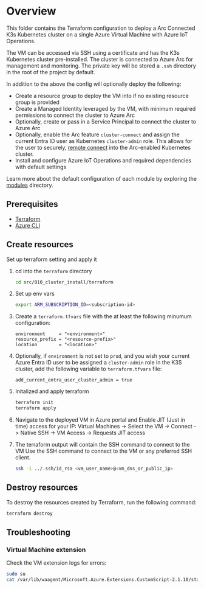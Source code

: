 # Overview

This folder contains the Terraform configuration to deploy a Arc Connected K3s Kubernetes cluster on a single Azure Virtual Machine with Azure IoT Operations.

The VM can be accessed via SSH using a certificate and has the K3s Kubernetes cluster pre-installed. The cluster is connected to Azure Arc for management and monitoring. The private key will be stored a `.ssh` directory in the root of the project by default.

In addition to the above the config will optionally deploy the following:

- Create a resource group to deploy the VM into if no existing resource group is provided
- Create a Managed Identity leveraged by the VM, with minimum required permissions to connect the cluster to Azure Arc
- Optionally, create or pass in a Service Principal to connect the cluster to Azure Arc
- Optionally, enable the Arc feature `cluster-connect` and assign the current Entra ID user as Kubernetes `cluster-admin` role. This allows for the user to securely, [remote connect](https://learn.microsoft.com/azure/azure-arc/kubernetes/cluster-connect?tabs=azure-cli%2Cagent-version) into the Arc-enabled Kubernetes cluster.
- Install and configure Azure IoT Operations and required dependencies with default settings

Learn more about the default configuration of each module by exploring the [modules](./modules/) directory.

## Prerequisites

- [Terraform](https://developer.hashicorp.com/terraform/install)
- [Azure CLI](https://docs.microsoft.com/en-us/cli/azure/install-azure-cli)

## Create resources

Set up terraform setting and apply it

1. cd into the `terraform` directory

    ```sh
    cd src/010_cluster_install/terraform
    ```

2. Set up env vars

    ```sh
    export ARM_SUBSCRIPTION_ID=<subscription-id>
    ```

3. Create a `terraform.tfvars` file with the at least the following minumum configuration:

    ```hcl
    environment     = "<environment>"
    resource_prefix = "<resource-prefix>"
    location        = "<location>"
    ```

4. Optionally, if `environment` is not set to `prod`, and you wish your current Azure Entra ID user to be assigned a `cluster-admin` role in the K3S cluster, add the following variable to `terraform.tfvars` file:

    ```hcl
    add_current_entra_user_cluster_admin = true
    ```

5. Initalized and apply terraform

    ```sh
    terraform init
    terraform apply
    ```

6. Navigate to the deployed VM in Azure portal and Enable JIT (Just in time) access for your IP:
    Virtual Machines -> Select the VM -> Connect -> Native SSH -> VM Access -> Requests JIT access

7. The terraform output will contain the SSH command to connect to the VM
    Use the SSH command to connect to the VM or any preferred SSH client.

    ```sh
    ssh -i ../.ssh/id_rsa <vm_user_name>@<vm_dns_or_public_ip>
    ```

## Destroy resources

To destroy the resources created by Terraform, run the following command:

```sh
terraform destroy
```

## Troubleshooting

### Virtual Machine extension

Check the VM extension logs for errors:

```sh
sudo su
cat /var/lib/waagent/Microsoft.Azure.Extensions.CustomScript-2.1.10/status/0.status
```

